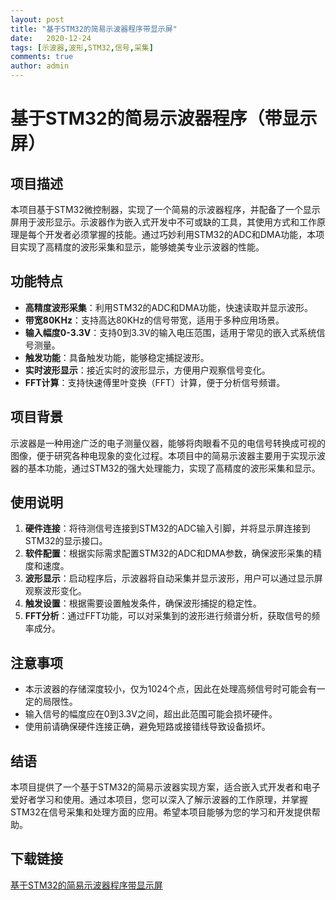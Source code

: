 ```yaml
---
layout: post
title: "基于STM32的简易示波器程序带显示屏"
date:   2020-12-24
tags: [示波器,波形,STM32,信号,采集]
comments: true
author: admin
---
```

# 基于STM32的简易示波器程序（带显示屏）

## 项目描述

本项目基于STM32微控制器，实现了一个简易的示波器程序，并配备了一个显示屏用于波形显示。示波器作为嵌入式开发中不可或缺的工具，其使用方式和工作原理是每个开发者必须掌握的技能。通过巧妙利用STM32的ADC和DMA功能，本项目实现了高精度的波形采集和显示，能够媲美专业示波器的性能。

## 功能特点

- **高精度波形采集**：利用STM32的ADC和DMA功能，快速读取并显示波形。
- **带宽80KHz**：支持高达80KHz的信号带宽，适用于多种应用场景。
- **输入幅度0-3.3V**：支持0到3.3V的输入电压范围，适用于常见的嵌入式系统信号测量。
- **触发功能**：具备触发功能，能够稳定捕捉波形。
- **实时波形显示**：接近实时的波形显示，方便用户观察信号变化。
- **FFT计算**：支持快速傅里叶变换（FFT）计算，便于分析信号频谱。

## 项目背景

示波器是一种用途广泛的电子测量仪器，能够将肉眼看不见的电信号转换成可视的图像，便于研究各种电现象的变化过程。本项目中的简易示波器主要用于实现示波器的基本功能，通过STM32的强大处理能力，实现了高精度的波形采集和显示。

## 使用说明

1. **硬件连接**：将待测信号连接到STM32的ADC输入引脚，并将显示屏连接到STM32的显示接口。
2. **软件配置**：根据实际需求配置STM32的ADC和DMA参数，确保波形采集的精度和速度。
3. **波形显示**：启动程序后，示波器将自动采集并显示波形，用户可以通过显示屏观察波形变化。
4. **触发设置**：根据需要设置触发条件，确保波形捕捉的稳定性。
5. **FFT分析**：通过FFT功能，可以对采集到的波形进行频谱分析，获取信号的频率成分。

## 注意事项

- 本示波器的存储深度较小，仅为1024个点，因此在处理高频信号时可能会有一定的局限性。
- 输入信号的幅度应在0到3.3V之间，超出此范围可能会损坏硬件。
- 使用前请确保硬件连接正确，避免短路或接错线导致设备损坏。

## 结语

本项目提供了一个基于STM32的简易示波器实现方案，适合嵌入式开发者和电子爱好者学习和使用。通过本项目，您可以深入了解示波器的工作原理，并掌握STM32在信号采集和处理方面的应用。希望本项目能够为您的学习和开发提供帮助。

## 下载链接

[基于STM32的简易示波器程序带显示屏](https://pan.quark.cn/s/d3d6d81ea4d7)